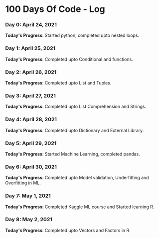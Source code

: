 # 100 Days Of Code - Log

### Day 0: April 24, 2021

**Today's Progress**: Started python, completed upto nested loops.


### Day 1: April 25, 2021

**Today's Progress**: Completed upto Conditional and functions.

### Day 2: April 26, 2021

**Today's Progress**: Completed upto List and Tuples.

### Day 3: April 27, 2021

**Today's Progress**: Completed upto List Comprehension and Strings.

### Day 4: April 28, 2021

**Today's Progress**: Completed upto Dictionary and External Library.

### Day 5: April 29, 2021

**Today's Progress**: Started Machine Learning, completed pandas.

### Day 6: April 30, 2021

**Today's Progress**: Completed upto Model validation, Underfitting and Overfitting in ML.

### Day 7: May 1, 2021

**Today's Progress**: Completed Kaggle ML course and Started learning R.

### Day 8: May 2, 2021

**Today's Progress**: Completed upto Vectors and Factors in R.

